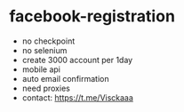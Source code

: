 # facebook-registration
  - no checkpoint
  - no selenium
  - create 3000 account per 1day
  - mobile api
  - auto email confirmation
  - need proxies 
  - contact:
  https://t.me/Visckaaa
